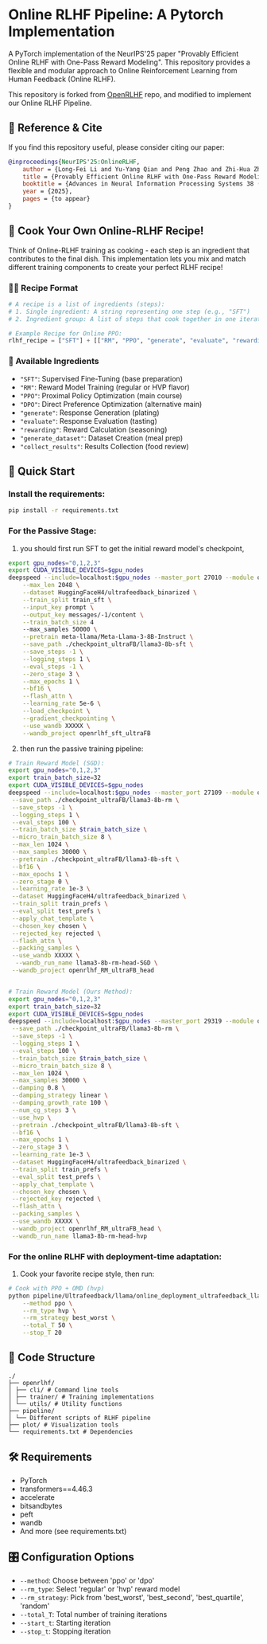 # Online RLHF Pipeline: A Pytorch Implementation

A PyTorch implementation of the NeurIPS'25 paper "Provably Efficient Online RLHF with One-Pass Reward Modeling". This repository provides a flexible and modular approach to Online Reinforcement Learning from Human Feedback (Online RLHF).

This repository is forked from [OpenRLHF](https://github.com/OpenRLHF/OpenRLHF) repo, and modified to implement our Online RLHF Pipeline.

## 📖 Reference & Cite

If you find this repository useful, please consider citing our paper:

```bibtex
@inproceedings{NeurIPS'25:OnlineRLHF,
    author = {Long-Fei Li and Yu-Yang Qian and Peng Zhao and Zhi-Hua Zhou},
    title = {Provably Efficient Online RLHF with One-Pass Reward Modeling},
    booktitle = {Advances in Neural Information Processing Systems 38 (NeurIPS)},
    year = {2025},
    pages = {to appear}
}
```

## 🌟 Cook Your Own Online-RLHF Recipe!

Think of Online-RLHF training as cooking - each step is an ingredient that contributes to the final dish. This implementation lets you mix and match different training components to create your perfect RLHF recipe!

### 🧑‍🍳 Recipe Format

```python
# A recipe is a list of ingredients (steps):
# 1. Single ingredient: A string representing one step (e.g., "SFT")
# 2. Ingredient group: A list of steps that cook together in one iteration

# Example Recipe for Online PPO:
rlhf_recipe = ["SFT"] + [["RM", "PPO", "generate", "evaluate", "rewarding", "generate_dataset", "collect_results"]] * stop_t
```

### 🥘 Available Ingredients

-   `"SFT"`: Supervised Fine-Tuning (base preparation)
-   `"RM"`: Reward Model Training (regular or HVP flavor)
-   `"PPO"`: Proximal Policy Optimization (main course)
-   `"DPO"`: Direct Preference Optimization (alternative main)
-   `"generate"`: Response Generation (plating)
-   `"evaluate"`: Response Evaluation (tasting)
-   `"rewarding"`: Reward Calculation (seasoning)
-   `"generate_dataset"`: Dataset Creation (meal prep)
-   `"collect_results"`: Results Collection (food review)

## 🚀 Quick Start

### Install the requirements:

```bash
pip install -r requirements.txt
```

### For the Passive Stage:

1. you should first run SFT to get the initial reward model's checkpoint,

```bash
export gpu_nodes="0,1,2,3"
export CUDA_VISIBLE_DEVICES=$gpu_nodes
deepspeed --include=localhost:$gpu_nodes --master_port 27010 --module openrlhf.cli.train_sft \
    --max_len 2048 \
    --dataset HuggingFaceH4/ultrafeedback_binarized \
    --train_split train_sft \
    --input_key prompt \
    --output_key messages/-1/content \
    --train_batch_size 4
    --max_samples 50000 \
    --pretrain meta-llama/Meta-Llama-3-8B-Instruct \
    --save_path ./checkpoint_ultraFB/llama3-8b-sft \
    --save_steps -1 \
    --logging_steps 1 \
    --eval_steps -1 \
    --zero_stage 3 \
    --max_epochs 1 \
    --bf16 \
    --flash_attn \
    --learning_rate 5e-6 \
    --load_checkpoint \
    --gradient_checkpointing \
    --use_wandb XXXXX \
    --wandb_project openrlhf_sft_ultraFB
```

2. then run the passive training pipeline:

```bash
# Train Reward Model (SGD):
export gpu_nodes="0,1,2,3"
export train_batch_size=32
export CUDA_VISIBLE_DEVICES=$gpu_nodes
deepspeed --include=localhost:$gpu_nodes --master_port 27109 --module openrlhf.cli.train_rm_head \
 --save_path ./checkpoint_ultraFB/llama3-8b-rm \
 --save_steps -1 \
 --logging_steps 1 \
 --eval_steps 100 \
 --train_batch_size $train_batch_size \
 --micro_train_batch_size 8 \
 --max_len 1024 \
 --max_samples 30000 \
 --pretrain ./checkpoint_ultraFB/llama3-8b-sft \
 --bf16 \
 --max_epochs 1 \
 --zero_stage 0 \
 --learning_rate 1e-3 \
 --dataset HuggingFaceH4/ultrafeedback_binarized \
 --train_split train_prefs \
 --eval_split test_prefs \
 --apply_chat_template \
 --chosen_key chosen \
 --rejected_key rejected \
 --flash_attn \
 --packing_samples \
 --use_wandb XXXXX \
  --wandb_run_name llama3-8b-rm-head-SGD \
 --wandb_project openrlhf_RM_ultraFB_head


# Train Reward Model (Ours Method):
export gpu_nodes="0,1,2,3"
export train_batch_size=32
export CUDA_VISIBLE_DEVICES=$gpu_nodes
deepspeed --include=localhost:$gpu_nodes --master_port 29319 --module openrlhf.cli.train_rm_head_hvp \
 --save_path ./checkpoint_ultraFB/llama3-8b-rm \
 --save_steps -1 \
 --logging_steps 1 \
 --eval_steps 100 \
 --train_batch_size $train_batch_size \
 --micro_train_batch_size 8 \
 --max_len 1024 \
 --max_samples 30000 \
 --damping 0.8 \
 --damping_strategy linear \
 --damping_growth_rate 100 \
 --num_cg_steps 3 \
 --use_hvp \
 --pretrain ./checkpoint_ultraFB/llama3-8b-sft \
 --bf16 \
 --max_epochs 1 \
 --zero_stage 3 \
 --learning_rate 1e-3 \
 --dataset HuggingFaceH4/ultrafeedback_binarized \
 --train_split train_prefs \
 --eval_split test_prefs \
 --apply_chat_template \
 --chosen_key chosen \
 --rejected_key rejected \
 --flash_attn \
 --packing_samples \
 --use_wandb XXXXX \
 --wandb_project openrlhf_RM_ultraFB_head \
 --wandb_run_name llama3-8b-rm-head-hvp
```

### For the online RLHF with deployment-time adaptation:

1. Cook your favorite recipe style, then run:

```bash
# Cook with PPO + OMD (hvp)
python pipeline/Ultrafeedback/llama/online_deployment_ultrafeedback_llama.py \
    --method ppo \
    --rm_type hvp \
    --rm_strategy best_worst \
    --total_T 50 \
    --stop_T 20

```

## 📁 Code Structure

```
./
├── openrlhf/
│ ├── cli/ # Command line tools
│ ├── trainer/ # Training implementations
│ └── utils/ # Utility functions
├── pipeline/
│ └── Different scripts of RLHF pipeline
├── plot/ # Visualization tools
└── requirements.txt # Dependencies

```

## 🛠 Requirements

-   PyTorch
-   transformers==4.46.3
-   accelerate
-   bitsandbytes
-   peft
-   wandb
-   And more (see requirements.txt)

## 🎛 Configuration Options

-   `--method`: Choose between 'ppo' or 'dpo'
-   `--rm_type`: Select 'regular' or 'hvp' reward model
-   `--rm_strategy`: Pick from 'best_worst', 'best_second', 'best_quartile', 'random'
-   `--total_T`: Total number of training iterations
-   `--start_t`: Starting iteration
-   `--stop_t`: Stopping iteration
